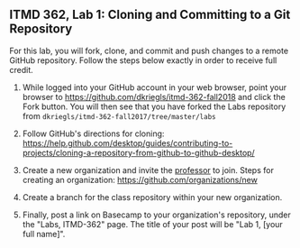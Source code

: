 ## ITMD 362, Lab 1: Cloning and Committing to a Git Repository

For this lab, you will fork, clone, and commit and push changes to a
remote GitHub repository. Follow the steps below exactly in order to receive full credit.

1. While logged into your GitHub account in your web browser, point your browser to
   https://github.com/dkriegls/itmd-362-fall2018 and click the Fork button. You will then see
   that you have forked the Labs repository from `dkriegls/itmd-362-fall2017/tree/master/labs`

2. Follow GitHub's directions for cloning: https://help.github.com/desktop/guides/contributing-to-projects/cloning-a-repository-from-github-to-github-desktop/

3. Create a new organization and invite the <a href="https://github.com/dkriegls">professor</a> to join. Steps for creating an organization: https://github.com/organizations/new

4. Create a branch for the class repository within your new organization.

5. Finally, post a link on Basecamp to your organization's repository, under the "Labs, ITMD-362" page. The title of your post will be "Lab 1, [your full name]".
